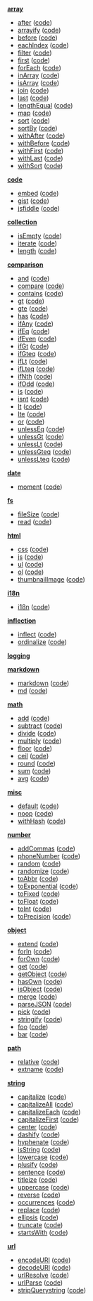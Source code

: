 **[array](lib/array.js)**

  - [after](#after) ([code](lib/array.js#L32))
  - [arrayify](#arrayify) ([code](lib/array.js#L45))
  - [before](#before) ([code](lib/array.js#L64))
  - [eachIndex](#eachIndex) ([code](lib/array.js#L81))
  - [filter](#filter) ([code](lib/array.js#L98))
  - [first](#first) ([code](lib/array.js#L142))
  - [forEach](#forEach) ([code](lib/array.js#L184))
  - [inArray](#inArray) ([code](lib/array.js#L225))
  - [isArray](#isArray) ([code](lib/array.js#L245))
  - [join](#join) ([code](lib/array.js#L267))
  - [last](#last) ([code](lib/array.js#L289))
  - [lengthEqual](#lengthEqual) ([code](lib/array.js#L310))
  - [map](#map) ([code](lib/array.js#L337))
  - [sort](#sort) ([code](lib/array.js#L368))
  - [sortBy](#sortBy) ([code](lib/array.js#L395))
  - [withAfter](#withAfter) ([code](lib/array.js#L420))
  - [withBefore](#withBefore) ([code](lib/array.js#L447))
  - [withFirst](#withFirst) ([code](lib/array.js#L469))
  - [withLast](#withLast) ([code](lib/array.js#L502))
  - [withSort](#withSort) ([code](lib/array.js#L536))

**[code](lib/code.js)**

  - [embed](#embed) ([code](lib/code.js#L32))
  - [gist](#gist) ([code](lib/code.js#L55))
  - [jsfiddle](#jsfiddle) ([code](lib/code.js#L71))

**[collection](lib/collection.js)**

  - [isEmpty](#isEmpty) ([code](lib/collection.js#L29))
  - [iterate](#iterate) ([code](lib/collection.js#L57))
  - [length](#length) ([code](lib/collection.js#L81))

**[comparison](lib/comparison.js)**

  - [and](#and) ([code](lib/comparison.js#L28))
  - [compare](#compare) ([code](lib/comparison.js#L49))
  - [contains](#contains) ([code](lib/comparison.js#L120))
  - [gt](#gt) ([code](lib/comparison.js#L140))
  - [gte](#gte) ([code](lib/comparison.js#L156))
  - [has](#has) ([code](lib/comparison.js#L174))
  - [ifAny](#ifAny) ([code](lib/comparison.js#L212))
  - [ifEq](#ifEq) ([code](lib/comparison.js#L239))
  - [ifEven](#ifEven) ([code](lib/comparison.js#L262))
  - [ifGt](#ifGt) ([code](lib/comparison.js#L274))
  - [ifGteq](#ifGteq) ([code](lib/comparison.js#L289))
  - [ifLt](#ifLt) ([code](lib/comparison.js#L304))
  - [ifLteq](#ifLteq) ([code](lib/comparison.js#L319))
  - [ifNth](#ifNth) ([code](lib/comparison.js#L338))
  - [ifOdd](#ifOdd) ([code](lib/comparison.js#L361))
  - [is](#is) ([code](lib/comparison.js#L374))
  - [isnt](#isnt) ([code](lib/comparison.js#L390))
  - [lt](#lt) ([code](lib/comparison.js#L406))
  - [lte](#lte) ([code](lib/comparison.js#L423))
  - [or](#or) ([code](lib/comparison.js#L442))
  - [unlessEq](#unlessEq) ([code](lib/comparison.js#L457))
  - [unlessGt](#unlessGt) ([code](lib/comparison.js#L472))
  - [unlessLt](#unlessLt) ([code](lib/comparison.js#L487))
  - [unlessGteq](#unlessGteq) ([code](lib/comparison.js#L502))
  - [unlessLteq](#unlessLteq) ([code](lib/comparison.js#L517))

**[date](lib/date.js)**

  - [moment](#moment) ([code](lib/date.js#L14))

**[fs](lib/fs.js)**

  - [fileSize](#fileSize) ([code](lib/fs.js#L25))
  - [read](#read) ([code](lib/fs.js#L61))

**[html](lib/html.js)**

  - [css](#css) ([code](lib/html.js#L24))
  - [js](#js) ([code](lib/html.js#L60))
  - [ul](#ul) ([code](lib/html.js#L94))
  - [ol](#ol) ([code](lib/html.js#L109))
  - [thumbnailImage](#thumbnailImage) ([code](lib/html.js#L128))

**[i18n](lib/i18n.js)**

  - [i18n](#i18n) ([code](lib/i18n.js#L20))

**[inflection](lib/inflection.js)**

  - [inflect](#inflect) ([code](lib/inflection.js#L22))
  - [ordinalize](#ordinalize) ([code](lib/inflection.js#L56))

**[logging](lib/logging.js)**


**[markdown](lib/markdown.js)**

  - [markdown](#markdown) ([code](lib/markdown.js#L14))
  - [md](#md) ([code](lib/markdown.js#L21))

**[math](lib/math.js)**

  - [add](#add) ([code](lib/math.js#L20))
  - [subtract](#subtract) ([code](lib/math.js#L31))
  - [divide](#divide) ([code](lib/math.js#L43))
  - [multiply](#multiply) ([code](lib/math.js#L55))
  - [floor](#floor) ([code](lib/math.js#L66))
  - [ceil](#ceil) ([code](lib/math.js#L77))
  - [round](#round) ([code](lib/math.js#L88))
  - [sum](#sum) ([code](lib/math.js#L106))
  - [avg](#avg) ([code](lib/math.js#L132))

**[misc](lib/misc.js)**

  - [default](#default) ([code](lib/misc.js#L17))
  - [noop](#noop) ([code](lib/misc.js#L30))
  - [withHash](#withHash) ([code](lib/misc.js#L43))

**[number](lib/number.js)**

  - [addCommas](#addCommas) ([code](lib/number.js#L20))
  - [phoneNumber](#phoneNumber) ([code](lib/number.js#L33))
  - [random](#random) ([code](lib/number.js#L51))
  - [randomize](#randomize) ([code](lib/number.js#L65))
  - [toAbbr](#toAbbr) ([code](lib/number.js#L78))
  - [toExponential](#toExponential) ([code](lib/number.js#L111))
  - [toFixed](#toFixed) ([code](lib/number.js#L126))
  - [toFloat](#toFloat) ([code](lib/number.js#L139))
  - [toInt](#toInt) ([code](lib/number.js#L149))
  - [toPrecision](#toPrecision) ([code](lib/number.js#L159))

**[object](lib/object.js)**

  - [extend](#extend) ([code](lib/object.js#L27))
  - [forIn](#forIn) ([code](lib/object.js#L64))
  - [forOwn](#forOwn) ([code](lib/object.js#L90))
  - [get](#get) ([code](lib/object.js#L119))
  - [getObject](#getObject) ([code](lib/object.js#L141))
  - [hasOwn](#hasOwn) ([code](lib/object.js#L160))
  - [isObject](#isObject) ([code](lib/object.js#L177))
  - [merge](#merge) ([code](lib/object.js#L193))
  - [parseJSON](#parseJSON) ([code](lib/object.js#L217))
  - [pick](#pick) ([code](lib/object.js#L231))
  - [stringify](#stringify) ([code](lib/object.js#L258))
  - [foo](#foo) ([code](lib/object.js#L265))
  - [bar](#bar) ([code](lib/object.js#L272))

**[path](lib/path.js)**

  - [relative](#relative) ([code](lib/path.js#L25))
  - [extname](#extname) ([code](lib/path.js#L40))

**[string](lib/string.js)**

  - [capitalize](#capitalize) ([code](lib/string.js#L19))
  - [capitalizeAll](#capitalizeAll) ([code](lib/string.js#L34))
  - [capitalizeEach](#capitalizeEach) ([code](lib/string.js#L57))
  - [capitalizeFirst](#capitalizeFirst) ([code](lib/string.js#L73))
  - [center](#center) ([code](lib/string.js#L90))
  - [dashify](#dashify) ([code](lib/string.js#L109))
  - [hyphenate](#hyphenate) ([code](lib/string.js#L123))
  - [isString](#isString) ([code](lib/string.js#L137))
  - [lowercase](#lowercase) ([code](lib/string.js#L149))
  - [plusify](#plusify) ([code](lib/string.js#L164))
  - [sentence](#sentence) ([code](lib/string.js#L178))
  - [titleize](#titleize) ([code](lib/string.js#L197))
  - [uppercase](#uppercase) ([code](lib/string.js#L221))
  - [reverse](#reverse) ([code](lib/string.js#L241))
  - [occurrences](#occurrences) ([code](lib/string.js#L256))
  - [replace](#replace) ([code](lib/string.js#L283))
  - [ellipsis](#ellipsis) ([code](lib/string.js#L299))
  - [truncate](#truncate) ([code](lib/string.js#L319))
  - [startsWith](#startsWith) ([code](lib/string.js#L348))

**[url](lib/url.js)**

  - [encodeURI](#encodeURI) ([code](lib/url.js#L22))
  - [decodeURI](#decodeURI) ([code](lib/url.js#L34))
  - [urlResolve](#urlResolve) ([code](lib/url.js#L48))
  - [urlParse](#urlParse) ([code](lib/url.js#L64))
  - [stripQuerystring](#stripQuerystring) ([code](lib/url.js#L75))